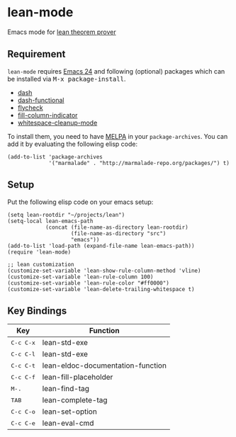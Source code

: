 lean-mode
=========

Emacs mode for [lean theorem prover][lean]

[lean]: https://github.com/leanprover/lean

Requirement
-----------

``lean-mode`` requires [Emacs 24][emacs24] and following (optional)
packages which can be installed via <kbd>M-x package-install</kbd>.

 - [dash][dash]
 - [dash-functional][dash]
 - [flycheck][flycheck]
 - [fill-column-indicator][fci]
 - [whitespace-cleanup-mode][wcm]

To install them, you need to have [MELPA][MELPA] in your
``package-archives``. You can add it by evaluating the following elisp
code:

```elisp
(add-to-list 'package-archives
             '("marmalade" . "http://marmalade-repo.org/packages/") t)
```

[emacs24]: http://www.gnu.org/software/emacs
[flycheck]: http://flycheck.readthedocs.org/en/latest
[fci]: https://github.com/alpaker/Fill-Column-Indicator
[wcm]: https://github.com/purcell/whitespace-cleanup-mode
[MELPA]: http://melpa.milkbox.net
[dash]: https://github.com/magnars/dash.el

Setup
-----

Put the following elisp code on your emacs setup:

```elisp
(setq lean-rootdir "~/projects/lean")
(setq-local lean-emacs-path
            (concat (file-name-as-directory lean-rootdir)
                    (file-name-as-directory "src")
                    "emacs"))
(add-to-list 'load-path (expand-file-name lean-emacs-path))
(require 'lean-mode)

;; lean customization
(customize-set-variable 'lean-show-rule-column-method 'vline)
(customize-set-variable 'lean-rule-column 100)
(customize-set-variable 'lean-rule-color "#ff0000")
(customize-set-variable 'lean-delete-trailing-whitespace t)
```

Key Bindings
------------

|Key                | Function                          |
|-------------------|-----------------------------------|
|<kbd>C-c C-x</kbd> | lean-std-exe                      |
|<kbd>C-c C-l</kbd> | lean-std-exe                      |
|<kbd>C-c C-t</kbd> | lean-eldoc-documentation-function |
|<kbd>C-c C-f</kbd> | lean-fill-placeholder             |
|<kbd>M-.</kbd>     | lean-find-tag                     |
|<kbd>TAB</kbd>     | lean-complete-tag                 |
|<kbd>C-c C-o</kbd> | lean-set-option                   |
|<kbd>C-c C-e</kbd> | lean-eval-cmd                     |
